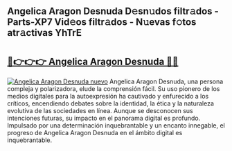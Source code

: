 ## Angelica Aragon Desnuda D𝚎sn𝚞dos filtr𝚊dos - Parts-XP7 Vid𝚎os filtr𝚊dos - N𝚞evas f𝚘tos atr𝚊ctivas YhTrE

# <h2><a href="http://mb54c5.tromn.icu/?c=Angelica+Aragon+Desnuda">🔗👉👉👉 Angelica Aragon Desnuda 🔗🔗</a></h2>

[![Angelica Aragon Desnuda nuevo](https://i.imgur.com/pEAQMta.gif)](http://mb54c5.tromn.icu/?c=Angelica+Aragon+Desnuda)
Angelica Aragon Desnuda, una persona compleja y polarizadora, elude la comprensión fácil. Su uso pionero de los medios digitales para la autoexpresión ha cautivado y enfurecido a los críticos, encendiendo debates sobre la identidad, la ética y la naturaleza evolutiva de las sociedades en línea. Aunque se desconocen sus intenciones futuras, su impacto en el panorama digital es profundo. Impulsado por una determinación inquebrantable y un encanto innegable, el progreso de Angelica Aragon Desnuda en el ámbito digital es inquebrantable.
